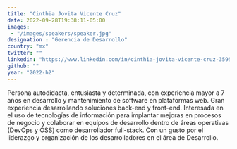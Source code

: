 ```yaml
---
title: "Cinthia Jovita Vicente Cruz"
date: 2022-09-28T19:38:11-05:00
images: 
 - "/images/speakers/speaker.jpg"
designation : "Gerencia de Desarrollo"
country: "mx"
twitter: ""
linkedin: "https://www.linkedin.com/in/cinthia-jovita-vicente-cruz-359556111/"
github: ""
year: "2022-h2"
---
```


Persona  autodidacta, entusiasta y determinada, con experiencia mayor a 7 años en desarrollo y mantenimiento de software en plataformas web. Gran experiencia desarrollando soluciones back-end y front-end. Interesada en el uso de tecnologías de información para implantar mejoras en procesos de negocio y colaborar en equipos de desarrollo dentro de áreas operativas (DevOps y OSS) como desarrollador full-stack. Con un gusto por el liderazgo y organización de los desarrolladores en el área de Desarrollo.